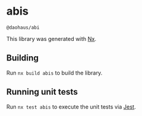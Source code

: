 # abis

`@daohaus/abi`

This library was generated with [Nx](https://nx.dev).

## Building

Run `nx build abis` to build the library.

## Running unit tests

Run `nx test abis` to execute the unit tests via [Jest](https://jestjs.io).
